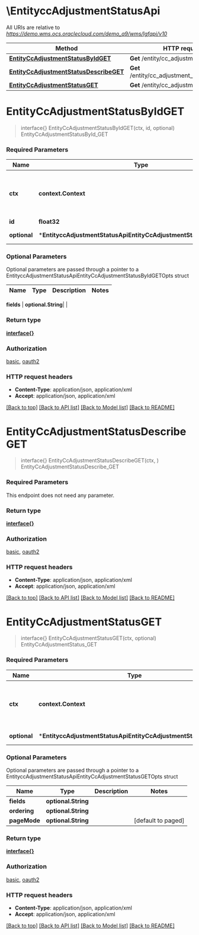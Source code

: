 # \EntityccAdjustmentStatusApi

All URIs are relative to *https://demo.wms.ocs.oraclecloud.com/demo_a9/wms/lgfapi/v10*

Method | HTTP request | Description
------------- | ------------- | -------------
[**EntityCcAdjustmentStatusByIdGET**](EntityccAdjustmentStatusApi.md#EntityCcAdjustmentStatusByIdGET) | **Get** /entity/cc_adjustment_status/{id} | EntityCcAdjustmentStatusById_GET
[**EntityCcAdjustmentStatusDescribeGET**](EntityccAdjustmentStatusApi.md#EntityCcAdjustmentStatusDescribeGET) | **Get** /entity/cc_adjustment_status/describe | EntityCcAdjustmentStatusDescribe_GET
[**EntityCcAdjustmentStatusGET**](EntityccAdjustmentStatusApi.md#EntityCcAdjustmentStatusGET) | **Get** /entity/cc_adjustment_status | EntityCcAdjustmentStatus_GET


# **EntityCcAdjustmentStatusByIdGET**
> interface{} EntityCcAdjustmentStatusByIdGET(ctx, id, optional)
EntityCcAdjustmentStatusById_GET



### Required Parameters

Name | Type | Description  | Notes
------------- | ------------- | ------------- | -------------
 **ctx** | **context.Context** | context for authentication, logging, cancellation, deadlines, tracing, etc.
  **id** | **float32**|  | 
 **optional** | ***EntityccAdjustmentStatusApiEntityCcAdjustmentStatusByIdGETOpts** | optional parameters | nil if no parameters

### Optional Parameters
Optional parameters are passed through a pointer to a EntityccAdjustmentStatusApiEntityCcAdjustmentStatusByIdGETOpts struct

Name | Type | Description  | Notes
------------- | ------------- | ------------- | -------------

 **fields** | **optional.String**|  | 

### Return type

[**interface{}**](interface{}.md)

### Authorization

[basic](../README.md#basic), [oauth2](../README.md#oauth2)

### HTTP request headers

 - **Content-Type**: application/json, application/xml
 - **Accept**: application/json, application/xml

[[Back to top]](#) [[Back to API list]](../README.md#documentation-for-api-endpoints) [[Back to Model list]](../README.md#documentation-for-models) [[Back to README]](../README.md)

# **EntityCcAdjustmentStatusDescribeGET**
> interface{} EntityCcAdjustmentStatusDescribeGET(ctx, )
EntityCcAdjustmentStatusDescribe_GET



### Required Parameters
This endpoint does not need any parameter.

### Return type

[**interface{}**](interface{}.md)

### Authorization

[basic](../README.md#basic), [oauth2](../README.md#oauth2)

### HTTP request headers

 - **Content-Type**: application/json, application/xml
 - **Accept**: application/json, application/xml

[[Back to top]](#) [[Back to API list]](../README.md#documentation-for-api-endpoints) [[Back to Model list]](../README.md#documentation-for-models) [[Back to README]](../README.md)

# **EntityCcAdjustmentStatusGET**
> interface{} EntityCcAdjustmentStatusGET(ctx, optional)
EntityCcAdjustmentStatus_GET



### Required Parameters

Name | Type | Description  | Notes
------------- | ------------- | ------------- | -------------
 **ctx** | **context.Context** | context for authentication, logging, cancellation, deadlines, tracing, etc.
 **optional** | ***EntityccAdjustmentStatusApiEntityCcAdjustmentStatusGETOpts** | optional parameters | nil if no parameters

### Optional Parameters
Optional parameters are passed through a pointer to a EntityccAdjustmentStatusApiEntityCcAdjustmentStatusGETOpts struct

Name | Type | Description  | Notes
------------- | ------------- | ------------- | -------------
 **fields** | **optional.String**|  | 
 **ordering** | **optional.String**|  | 
 **pageMode** | **optional.String**|  | [default to paged]

### Return type

[**interface{}**](interface{}.md)

### Authorization

[basic](../README.md#basic), [oauth2](../README.md#oauth2)

### HTTP request headers

 - **Content-Type**: application/json, application/xml
 - **Accept**: application/json, application/xml

[[Back to top]](#) [[Back to API list]](../README.md#documentation-for-api-endpoints) [[Back to Model list]](../README.md#documentation-for-models) [[Back to README]](../README.md)

